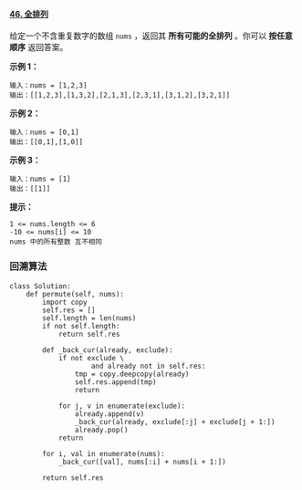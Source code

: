 #### [46. 全排列](https://leetcode-cn.com/problems/permutations/)

给定一个不含重复数字的数组 `nums` ，返回其 **所有可能的全排列** 。你可以 **按任意顺序** 返回答案。

**示例 1：**

```
输入：nums = [1,2,3]
输出：[[1,2,3],[1,3,2],[2,1,3],[2,3,1],[3,1,2],[3,2,1]]
```

**示例 2：**

```
输入：nums = [0,1]
输出：[[0,1],[1,0]]
```

**示例 3：**

```
输入：nums = [1]
输出：[[1]]
```

**提示：**

```
1 <= nums.length <= 6
-10 <= nums[i] <= 10
nums 中的所有整数 互不相同
```



### 回溯算法

```
class Solution:
    def permute(self, nums):
        import copy
        self.res = []
        self.length = len(nums)
        if not self.length:
            return self.res

        def _back_cur(already, exclude):
            if not exclude \
                    and already not in self.res:
                tmp = copy.deepcopy(already)
                self.res.append(tmp)
                return

            for j, v in enumerate(exclude):
                already.append(v)
                _back_cur(already, exclude[:j] + exclude[j + 1:])
                already.pop()
            return

        for i, val in enumerate(nums):
            _back_cur([val], nums[:i] + nums[i + 1:])

        return self.res
```

